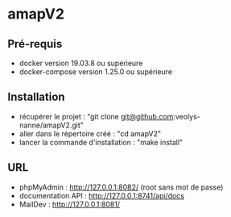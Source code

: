 # amapV2

## Pré-requis

- docker version 19.03.8 ou supérieure
- docker-compose version 1.25.0 ou supérieure

## Installation

- récupérer le projet : "git clone git@github.com:veolys-nanne/amapV2.git"
- aller dans le répertoire créé : "cd amapV2"
- lancer la commande d'installation : "make install"

## URL

- phpMyAdmin : http://127.0.0.1:8082/ (root sans mot de passe)
- documentation API : http://127.0.0.1:8741/api/docs
- MailDev : http://127.0.0.1:8081/
